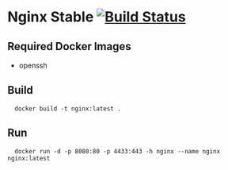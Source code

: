# Nginx Stable [![Build Status](https://github.com/3d-pro/nginx/actions/workflows/docker-build.yaml/badge.svg)](https://github.com/3d-pro/nginx/actions)

## Required Docker Images
- openssh

## Build
```
  docker build -t nginx:latest .
```
## Run
```
  docker run -d -p 8080:80 -p 4433:443 -h nginx --name nginx nginx:latest
```
